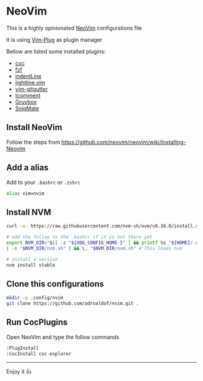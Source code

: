 # NeoVim

This is a highly opinionated [NeoVim](https://neovim.io/) configurations file

It is using [Vim-Plug](https://github.com/junegunn/vim-plug) as plugin manager

Bellow are listed some installed plugins:

- [coc](https://github.com/neoclide/coc.nvim)
- [fzf](https://github.com/junegunn/fzf)
- [indentLine](https://github.com/Yggdroot/indentLine)
- [lightline.vim](https://github.com/itchyny/lightline.vim)
- [vim-gitgutter](https://github.com/airblade/vim-gitgutter)
- [tcomment](https://github.com/tomtom/tcomment_vim)
- [Gruvbox](https://github.com/morhetz/gruvbox)
- [SnipMate](https://github.com/garbas/vim-snipmate)


## Install NeoVim

Follow the steps from https://github.com/neovim/neovim/wiki/Installing-Neovim

## Add a alias

Add to your `.bashrc` or `.zshrc`

```bash
alias vim=nvim
```

## Install NVM

```bash
curl -o- https://raw.githubusercontent.com/nvm-sh/nvm/v0.38.0/install.sh | bash

# add the follow to the .bashrc if it is not there yet
export NVM_DIR="$([ -z "${XDG_CONFIG_HOME-}" ] && printf %s "${HOME}/.nvm" || printf %s "${XDG_CONFIG_HOME}/nvm")"
[ -s "$NVM_DIR/nvm.sh" ] && \. "$NVM_DIR/nvm.sh" # This loads nvm

# install a version
nvm install stable
```

## Clone this configurations

```bash
mkdir -p .config/nvim
git clone https://github.com/adroaldof/nvim.git .
```

## Run CocPlugins


Open NeoVim and type the follow commands

```bash
:PlugInstall
:CocInstall coc-explorer
```

---
Enjoy it :+1:
